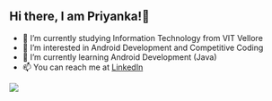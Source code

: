 ## Hi there, I am Priyanka!👋

- 🌱 I’m currently studying Information Technology from VIT Vellore
- 👀 I’m interested in Android Development and Competitive Coding
- 🌱 I’m currently learning Android Development (Java)
- 📫 You can reach me at [LinkedIn](https://www.linkedin.com/in/priyanka-chowdhury-532002/) 

<img src="https://github-readme-stats.vercel.app/api?username=priyankaaa532002&&show_icons=true&title_color=ffffff&icon_color=bb2acf&text_color=daf7dc&bg_color=151515">


